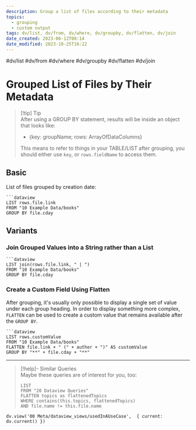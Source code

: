 ```yaml
---
description: Group a list of files according to their metadata
topics:
  - grouping
  - custom output
tags: dv/list, dv/from, dv/where, dv/groupby, dv/flatten, dv/join
date_created: 2023-06-12T08:14
date_modified: 2023-10-25T16:22
---
```


#dv/list #dv/from #dv/where #dv/groupby #dv/flatten #dv/join

# Grouped List of Files by Their Metadata

> [!tip] Tip  
> After using a GROUP BY statement, results will be inside an object that looks like:
> - {key: groupName; rows: ArrayOfDataColumns}
> 
> This means to refer to things in your TABLE/LIST after grouping, you should either use `key`, or `rows.fieldName` to access them.

## Basic

List of files grouped by creation date:

```
```dataview
LIST rows.file.link
FROM "10 Example Data/books"
GROUP BY file.cday
```

## Variants

### Join Grouped Values into a String rather than a List

```
```dataview
LIST join(rows.file.link, " | ")
FROM "10 Example Data/books"
GROUP BY file.cday
```

### Create a Custom Field Using Flatten

After grouping, it's usually only possible to display a single set of value under each group heading. In order to display something more complex, `FLATTEN` can be used to create a custom value that remains available after the `GROUP BY`.

```
```dataview
LIST rows.customValue
FROM "10 Example Data/books"
FLATTEN file.link + " (" + author + ")" AS customValue
GROUP BY "**" + file.cday + "**"
```

---

<!-- === end of query page ===  -->

> [!help]- Similar Queries  
> Maybe these queries are of interest for you, too:
> 
> ```dataview
> LIST
> FROM "20 Dataview Queries"
> FLATTEN topics as flattenedTopics
> WHERE contains(this.topics, flattenedTopics)
> AND file.name != this.file.name
> ```

```dataviewjs
dv.view('00 Meta/dataview_views/usedInAUseCase',  { current: dv.current() })
```
